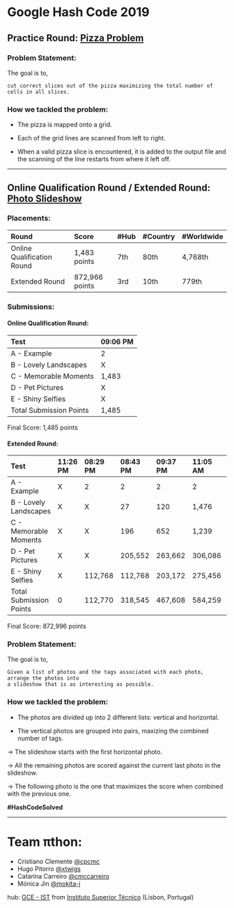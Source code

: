 # Google Hash Code 2019

## Practice Round: [Pizza Problem](practice-round/pizza.pdf)

### Problem Statement:

The goal is to,

```
cut correct slices out of the pizza maximizing the total number of cells in all slices.
```

### How we tackled the problem:

- The pizza is mapped onto a grid.

- Each of the grid lines are scanned from left to right.

- When a valid pizza slice is encountered, it is added to the output file and the scanning of the line restarts from where it left off. 

---

## Online Qualification Round / Extended Round: [Photo Slideshow](qualification-round/photo_slideshow.pdf)

### Placements:

| Round                      | Score          | #Hub | #Country | #Worldwide |
| :------------------------- | :------------- | :--- | :------- | :--------- |
| Online Qualification Round | 1,483 points   | 7th  | 80th     | 4,768th    |
| Extended Round             | 872,966 points | 3rd  | 10th     | 779th      |

### Submissions:

#### Online Qualification Round:

| Test                    | 09:06 PM |
| :---------------------- | :------- |
| A - Example             | 2        |
| B - Lovely Landscapes   | X        |
| C - Memorable Moments   | 1,483    |
| D - Pet Pictures        | X        |
| E - Shiny Selfies       | X        |
| Total Submission Points | 1,485    |

Final Score: 1,485 points

#### Extended Round:

| Test                    | 11:26 PM| 08:29 PM| 08:43 PM| 09:37 PM| 11:05 AM| 11:44 AM    | 09:11 AM    | 10:02 AM| 10:05 AM|
| :---------------------- | :------ | :------ | :------ | :------ | :------ | :---------- | :---------- | :------ | :----   |
| A - Example             | X       | 2       | 2       | 2       | 2       | **2**       | 2           | -       | -       |
| B - Lovely Landscapes   | X       | X       | 27      | 120     | 1,476   | 14733       | **205,485** | -       | -       |
| C - Memorable Moments   | X       | X       | 196     | 652     | 1,239   | **1530**    | -           | 1,464   | 1,530   |
| D - Pet Pictures        | X       | X       | 205,552 | 263,662 | 306,086 | **335,252** | -           | -       | -       |
| E - Shiny Selfies       | X       | 112,768 | 112,768 | 203,172 | 275,456 | **330,697** | -           | -       | -       |
| Total Submission Points | 0       | 112,770 | 318,545 | 467,608 | 584,259 | 682,214     | 205,487     | 1,464   | 1,530   |

Final Score: 872,996 points

### Problem Statement:

The goal is to,

```
Given a list of photos and the tags associated with each photo, arrange the photos into
a slideshow that is as interesting as possible.
```

### How we tackled the problem:

- The photos are divided up into 2 different lists: vertical and horizontal.

- The vertical photos are grouped into pairs, maxizing the combined number of tags.

-> The slideshow starts with the first horizontal photo.

-> All the remaining photos are scored against the current last photo in the slideshow.

-> The following photo is the one that maximizes the score when combined with the previous one.

**#HashCodeSolved**

---

# Team πthon:
* Cristiano Clemente [@cpcmc](https://github.com/cpcmc)
* Hugo Pitorro [@xtwigs](https://github.com/xtwigs)
* Catarina Carreiro [@cmccarreiro](https://github.com/cmccarreiro)
* Mónica Jin [@mokita-j](https://github.com/Mokita-J)

hub: [GCE - IST](https://www.gce-neiist.org/)
from [Instituto Superior Técnico](https://tecnico.ulisboa.pt/en/) (Lisbon, Portugal)
